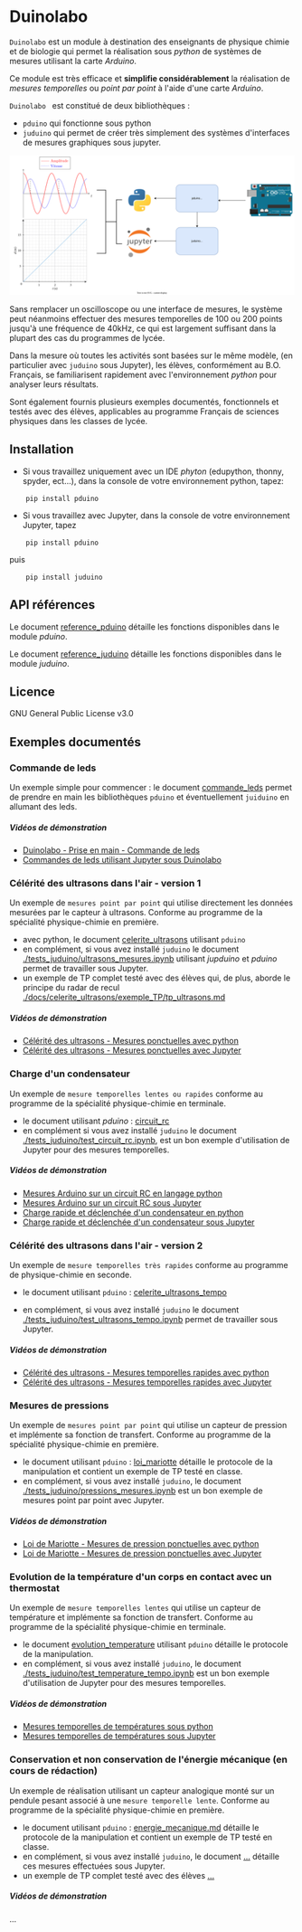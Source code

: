 # Duinolabo

`Duinolabo` est un module à destination des enseignants de physique chimie et de biologie qui permet la réalisation sous _python_ de systèmes de mesures utilisant la carte _Arduino_.

Ce module est très efficace et **simplifie considérablement** la réalisation de _mesures temporelles_ ou _point par point_ à l'aide d'une carte _Arduino_.

`Duinolabo ` est constitué de deux bibliothèques :
- `pduino` qui fonctionne sous python
- `juduino` qui permet de créer très simplement des systèmes d'interfaces de mesures graphiques sous jupyter.

![](data/image_2.svg)

Sans remplacer un oscilloscope ou une interface de mesures, le système peut néanmoins effectuer des mesures temporelles de 100 ou 200 points jusqu'à une fréquence de 40kHz, ce qui est largement suffisant dans la plupart des cas du programmes de lycée.

Dans la mesure où toutes les activités sont basées sur le même modèle, (en particulier avec `juduino` sous Jupyter), les élèves, conformément au B.O. Français, se familiarisent rapidement avec l'environnement _python_ pour analyser leurs résultats.

Sont également fournis plusieurs exemples documentés, fonctionnels et testés avec des élèves, applicables au programme Français de sciences physiques dans les classes de lycée.

## Installation

- Si vous travaillez uniquement avec un IDE _phyton_ (edupython, thonny, spyder, ect...), dans la console de votre environnement python, tapez:
```
    pip install pduino
```
- Si vous travaillez avec Jupyter, dans la console de votre environnement Jupyter, tapez
```
    pip install pduino
```
puis 
```
    pip install juduino
```    

## API références

Le document [reference_pduino](./docs/reference_pduino.md) détaille les fonctions disponibles dans le module _pduino_.

Le document [reference_juduino](./docs/reference_juduino.md) détaille les fonctions disponibles dans le module _juduino_.

## Licence

GNU General Public License v3.0 

## Exemples documentés 

### Commande de leds 

Un exemple simple pour commencer : le document [commande_leds](./docs/commande_leds/commande_leds.md) permet de prendre en main les bibliothèques `pduino` et éventuellement `juiduino` en allumant des leds.

##### Vidéos de démonstration 
- [Duinolabo - Prise en main - Commande de leds](https://youtu.be/ylRu36BADV0?si=N6qFN60a0jkB5NF6)
- [Commandes de leds utilisant Jupyter sous Duinolabo](https://youtu.be/8cVDwGVCikA?si=Rral8xjLYSj9t-5n)

### Célérité des ultrasons dans l'air - version 1

Un exemple de `mesures point par point` qui utilise directement les données mesurées par le capteur à ultrasons. Conforme au programme de la spécialité physique-chimie en première.

- avec python, le document [celerite_ultrasons](./docs/celerite_ultrasons/celerite_ultrasons.md) utilisant `pduino`
- en complément, si vous avez installé `juduino` le document [./tests_juduino/ultrasons_mesures.ipynb](./tests_juduino/ultrasons_mesures.ipynb) utilisant _jupduino_ et _pduino_ permet de travailler sous Jupyter.
- un exemple de TP complet testé avec des élèves qui, de plus, aborde le principe du radar de recul  [./docs/celerite_ultrasons/exemple_TP/tp_ultrasons.md](./docs/celerite_ultrasons/exemple_TP/tp_ultrasons.md)

##### Vidéos de démonstration 

- [Célérité des ultrasons - Mesures ponctuelles avec python](https://youtu.be/b0E0GAu-kEI)
- [Célérité des ultrasons - Mesures ponctuelles avec Jupyter](https://youtu.be/Cjb4Xy14cHE)

### Charge d'un condensateur 
Un exemple de `mesure temporelles lentes ou rapides` conforme au programme de la spécialité physique-chimie en terminale.
- le document utilisant _pduino_ : [circuit_rc](./docs/circuit_rc/circuit_RC.md)
- en complément si vous avez installé `juduino` le document [./tests_juduino/test_circuit_rc.ipynb](./tests_juduino/test_circuit_rc.ipynb), est un bon exemple d'utilisation de Jupyter pour des mesures temporelles.

##### Vidéos de démonstration 

- [Mesures Arduino sur un circuit RC en langage python](https://youtu.be/OjGNy7Ilt34?si=ANy3mu_vvgNzEa9O)
- [Mesures Arduino sur un circuit RC sous Jupyter](https://youtu.be/2p_p6vEm0SE?si=005Ij-iCH5Erwyhk)
- [Charge rapide et déclenchée d'un condensateur en python](https://youtu.be/-3oRcjGYXro?si=tWH72LcwHsWh2Kd0)
- [Charge rapide et déclenchée d'un condensateur sous Jupyter](https://youtu.be/ECt2jFk4a60?si=BKC8fsqc-JioHCbU)

### Célérité des ultrasons dans l'air - version 2
Un exemple de `mesure temporelles très rapides` conforme au programme de physique-chimie en seconde.

- le document utilisant `pduino` : [celerite_ultrasons_tempo](./docs/ultrasons_tempo/celerite_ultrasons_tempo.md)

- en complément, si vous avez installé `juduino` le document [./tests_juduino/test_ultrasons_tempo.ipynb](./tests_juduino/test_ultrasons_tempo.ipynb) permet de travailler sous Jupyter.

##### Vidéos de démonstration 

- [Célérité des ultrasons - Mesures temporelles rapides avec python](https://youtu.be/hFFfyKpyjAI?si=sj6GxtPjxv22Pzwk)
- [Célérité des ultrasons - Mesures temporelles rapides avec Jupyter](https://youtu.be/zmUIsWZbqgs?si=ddo_OSdLHClMzjvj)

### Mesures de pressions
Un exemple de `mesures point par point` qui utilise un capteur de pression et implémente sa fonction de transfert. Conforme au programme de la spécialité physique-chimie en première.

- le document utilisant `pduino` : [loi_mariotte](./docs/loi_mariotte/loi_mariotte.md) détaille le protocole de la manipulation et contient un exemple de TP testé en classe.
- en complément, si vous avez installé `juduino`, le document [./tests_juduino/pressions_mesures.ipynb](./tests_juduino/pressions_mesures.ipynb) est un bon exemple de mesures point par point avec Jupyter.

##### Vidéos de démonstration 

- [Loi de Mariotte - Mesures de pression ponctuelles avec python](https://youtu.be/k_7H3wbGkHA?si=6YUrwszzvmSZ9OEC)
- [Loi de Mariotte - Mesures de pression ponctuelles avec Jupyter](https://youtu.be/oGAZk-o1qiE?si=hlrxQBMGzxCnOfiQ)

### Evolution de la température d'un corps en contact avec un thermostat
Un exemple de `mesure temporelles lentes` qui utilise un capteur de température et implémente sa fonction de transfert. Conforme au programme de la spécialité physique-chimie en terminale.
- le document [evolution_temperature](./docs/evolution_temperature/evolution_temperature.md)  utilisant `pduino` détaille le protocole de la manipulation.
- en complément, si vous avez installé `juduino`, le document [./tests_juduino/test_temperature_tempo.ipynb](./tests_juduino/test_temperature_tempo.ipynb) est un bon exemple d'utilisation de Jupyter pour des mesures temporelles.

##### Vidéos de démonstration 

- [Mesures temporelles de températures sous python](https://youtu.be/jKU0WSlJMjs)
- [Mesures temporelles de températures sous Jupyter](https://youtu.be/XpT9Kb6uw1Q)

### Conservation et non conservation de l'énergie mécanique (en cours de rédaction)

Un exemple de réalisation utilisant un capteur analogique monté sur un pendule pesant associé à une `mesure temporelle lente`. Conforme au programme de la spécialité physique-chimie en première.

- le document utilisant `pduino` : [energie_mecanique.md](./docs/energie_mecanique/energie_mecanique.md) détaille le protocole de la manipulation et contient un exemple de TP testé en classe.
- en complément, si vous avez installé `juduino`, le document [...](...) détaille ces mesures effectuées sous Jupyter.
- un exemple de TP complet testé avec des élèves [...](...)


##### Vidéos de démonstration 

...
